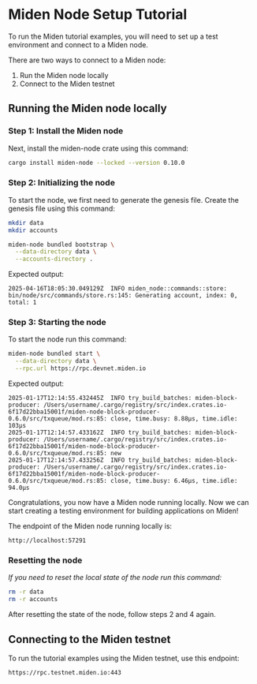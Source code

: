 # Miden Node Setup Tutorial

To run the Miden tutorial examples, you will need to set up a test environment and connect to a Miden node.

There are two ways to connect to a Miden node:

1. Run the Miden node locally
2. Connect to the Miden testnet

## Running the Miden node locally

### Step 1: Install the Miden node

Next, install the miden-node crate using this command:

```bash
cargo install miden-node --locked --version 0.10.0
```

### Step 2: Initializing the node

To start the node, we first need to generate the genesis file. Create the genesis file using this command:

```bash
mkdir data
mkdir accounts

miden-node bundled bootstrap \
  --data-directory data \
  --accounts-directory .
```

Expected output:

```
2025-04-16T18:05:30.049129Z  INFO miden_node::commands::store: bin/node/src/commands/store.rs:145: Generating account, index: 0, total: 1
```

### Step 3: Starting the node

To start the node run this command:

```bash
miden-node bundled start \
  --data-directory data \
  --rpc.url https://rpc.devnet.miden.io
```

Expected output:

```
2025-01-17T12:14:55.432445Z  INFO try_build_batches: miden-block-producer: /Users/username/.cargo/registry/src/index.crates.io-6f17d22bba15001f/miden-node-block-producer-0.6.0/src/txqueue/mod.rs:85: close, time.busy: 8.88µs, time.idle: 103µs
2025-01-17T12:14:57.433162Z  INFO try_build_batches: miden-block-producer: /Users/username/.cargo/registry/src/index.crates.io-6f17d22bba15001f/miden-node-block-producer-0.6.0/src/txqueue/mod.rs:85: new
2025-01-17T12:14:57.433256Z  INFO try_build_batches: miden-block-producer: /Users/username/.cargo/registry/src/index.crates.io-6f17d22bba15001f/miden-node-block-producer-0.6.0/src/txqueue/mod.rs:85: close, time.busy: 6.46µs, time.idle: 94.0µs
```

Congratulations, you now have a Miden node running locally. Now we can start creating a testing environment for building applications on Miden!

The endpoint of the Miden node running locally is:

```
http://localhost:57291
```

### Resetting the node

_If you need to reset the local state of the node run this command:_

```bash
rm -r data
rm -r accounts
```

After resetting the state of the node, follow steps 2 and 4 again.

## Connecting to the Miden testnet

To run the tutorial examples using the Miden testnet, use this endpoint:

```bash
https://rpc.testnet.miden.io:443
```
